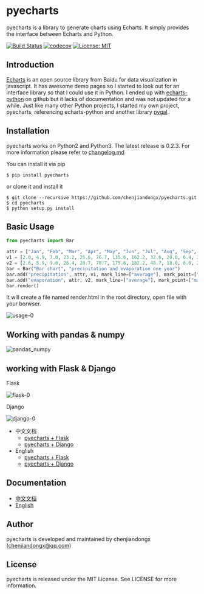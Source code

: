 # pyecharts

pyecharts is a library to generate charts using Echarts. It simply provides the interface between Echarts and Python.

[![Build Status](https://travis-ci.org/chenjiandongx/pyecharts.svg?branch=master)](https://travis-ci.org/chenjiandongx/pyecharts) [![codecov](https://codecov.io/gh/chenjiandongx/pyecharts/branch/master/graph/badge.svg)](https://codecov.io/gh/chenjiandongx/pyecharts) [![License: MIT](https://img.shields.io/badge/License-MIT-yellow.svg)](https://opensource.org/licenses/MIT)

## Introduction
[Echarts](https://github.com/ecomfe/echarts) is an open source library from Baidu for data visualization in javascript. It has awesome demo pages so I started to look out for an interface library so that I could use it in Python. I ended up with [echarts-python](https://github.com/yufeiminds/echarts-python) on github but it lacks of documentation and was not updated for a while. Just like many other Python projects, I started my own project, pyecharts, referencing echarts-python and another library [pygal](https://github.com/Kozea/pygal).

## Installation
pyecharts works on Python2 and Python3. The latest release is 0.2.3. For more information please refer to [changelog.md](https://github.com/chenjiandongx/pyecharts/blob/master/changelog.md)

You can install it via pip
```
$ pip install pyecharts
```

or clone it and install it
```
$ git clone --recursive https://github.com/chenjiandongx/pyecharts.git
$ cd pyecharts
$ python setup.py install
```

## Basic Usage
```python
from pyecharts import Bar

attr = ["Jan", "Feb", "Mar", "Apr", "May", "Jun", "Jul", "Aug", "Sep", "Oct", "Nov", "Dec"]
v1 = [2.0, 4.9, 7.0, 23.2, 25.6, 76.7, 135.6, 162.2, 32.6, 20.0, 6.4, 3.3]
v2 = [2.6, 5.9, 9.0, 26.4, 28.7, 70.7, 175.6, 182.2, 48.7, 18.8, 6.0, 2.3]
bar = Bar("Bar chart", "precipitation and evaporation one year")
bar.add("precipitation", attr, v1, mark_line=["average"], mark_point=["max", "min"])
bar.add("evaporation", attr, v2, mark_line=["average"], mark_point=["max", "min"])
bar.render()
```

It will create a file named render.html in the root directory, open file with your borwser.  

![usage-0](https://github.com/chenjiandongx/pyecharts/blob/master/images/usage-0.gif)


## Working with pandas & numpy

![pandas_numpy](https://github.com/chenjiandongx/pyecharts/blob/master/images/pandas-numpy.png)


## working with Flask & Django
Flask

![flask-0](https://github.com/chenjiandongx/pyecharts/blob/master/images/flask-0.gif)

Django

![django-0](https://github.com/chenjiandongx/pyecharts/blob/master/images/django-0.gif)

* 中文文档
    * [pyecharts + Flask](https://github.com/chenjiandongx/pyecharts/blob/master/docs/zh-cn/doc_flask.md)
    * [pyecharts + Django](https://github.com/chenjiandongx/pyecharts/blob/master/docs/zh-cn/doc_django.md)
* English
    * [pyecharts + Flask](https://github.com/chenjiandongx/pyecharts/blob/master/docs/en-us/doc_flask.md)
    * [pyecharts + Django](https://github.com/chenjiandongx/pyecharts/blob/master/docs/en-us/doc_django.md)


## Documentation
* [中文文档](https://github.com/chenjiandongx/pyecharts/blob/master/docs/zh-cn/documentation.md)
* [English](https://github.com/chenjiandongx/pyecharts/blob/master/docs/en-us/documentation.md)

## Author
pyecharts is developed and maintained by chenjiandongx ([chenjiandongx@qq.com](chenjiandongx@qq.com))

## License
pyecharts is released under the MIT License. See LICENSE for more information.

